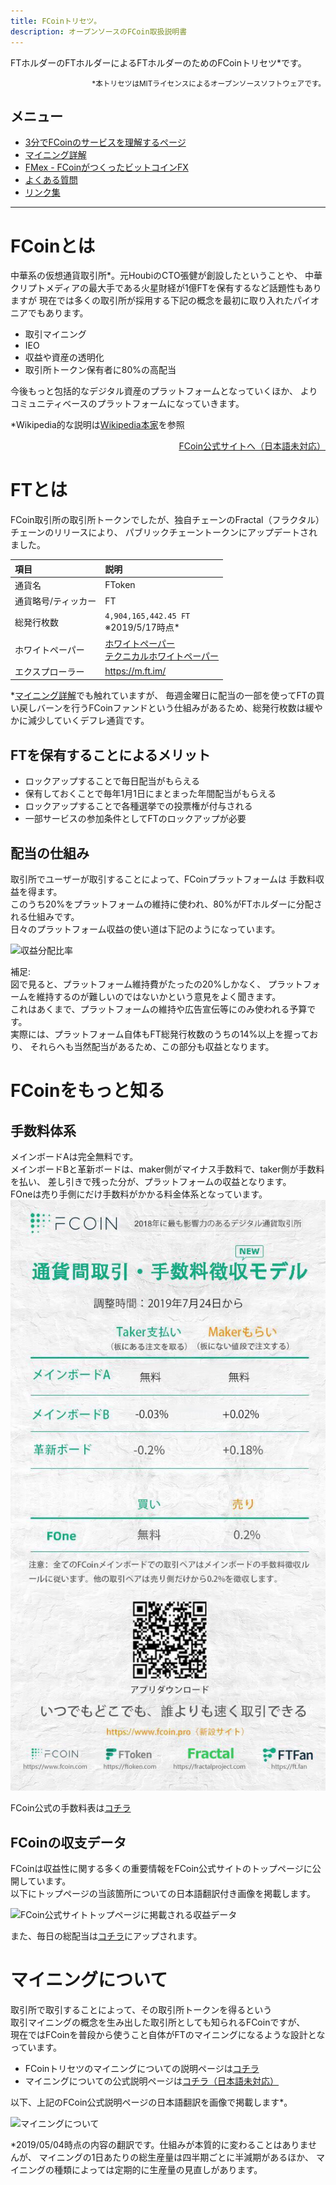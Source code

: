 ```yaml
---
title: FCoinトリセツ。
description: オープンソースのFCoin取扱説明書
---
```


FTホルダーのFTホルダーによるFTホルダーのためのFCoinトリセツ*です。  
<div style="text-align: right;">
    <small>*本トリセツはMITライセンスによるオープンソースソフトウェアです。</small>
</div> 

## メニュー

- [3分でFCoinのサービスを理解するページ](./3minutes-fcoin.html)
- [マイニング詳解](./about-mining.html)
- [FMex - FCoinがつくったビットコインFX](./fmex.html)
- [よくある質問](./faq.html)
- [リンク集](./link.html)

---

# FCoinとは

中華系の仮想通貨取引所*。元HoubiのCTO張健が創設したということや、
中華クリプトメディアの最大手である火星財経が1億FTを保有するなど話題性もありますが
現在では多くの取引所が採用する下記の概念を最初に取り入れたパイオニアでもあります。

- 取引マイニング
- IEO
- 収益や資産の透明化
- 取引所トークン保有者に80%の高配当

今後もっと包括的なデジタル資産のプラットフォームとなっていくほか、
よりコミュニティベースのプラットフォームになっていきます。

*Wikipedia的な説明は[Wikipedia本家](https://ja.wikipedia.org/wiki/FCoin)を参照

<div style="text-align: right;">
    <a href="https://www.fcoin.com" target="_brank">FCoin公式サイトへ（日本語未対応）</a>  
</div>  

# FTとは

FCoin取引所の取引所トークンでしたが、独自チェーンのFractal（フラクタル）チェーンのリリースにより、
パブリックチェーントークンにアップデートされました。

| 項目         | 説明          |
|:-------------|:------------------|
| 通貨名          | FToken |
| 通貨略号/ティッカー | FT   |
| 総発行枚数           | `4,904,165,442.45 FT` <br>※2019/5/17時点*      |
| ホワイトペーパー           | <a href="https://fractalproject.com/assets/pdf/fractal-whitepaper-en.pdf" target="_brank">ホワイトペーパー</a><br><a href="https://fractalproject.com/assets/pdf/fractal-technical-whitepaper-en.pdf" target="_brank">テクニカルホワイトペーパー</a> |
| エクスプローラー | <a href="https://m.ft.im/" target="_brank">https://m.ft.im/</a> |

*[マイニング詳解](./about-mining.html#マイニングで配られるftはどこから来るのか)でも触れていますが、
毎週金曜日に配当の一部を使ってFTの買い戻しバーンを行うFCoinファンドという仕組みがあるため、総発行枚数は緩やかに減少していくデフレ通貨です。

## FTを保有することによるメリット

- ロックアップすることで毎日配当がもらえる
- 保有しておくことで毎年1月1日にまとまった年間配当がもらえる
- ロックアップすることで各種選挙での投票権が付与される
- 一部サービスの参加条件としてFTのロックアップが必要

## 配当の仕組み

取引所でユーザーが取引することによって、FCoinプラットフォームは
手数料収益を得ます。  
このうち20%をプラットフォームの維持に使われ、80%がFTホルダーに分配される仕組みです。  
日々のプラットフォーム収益の使い道は下記のようになっています。

![収益分配比率](./images/revenue-share-ratio.png)

補足:  
図で見ると、プラットフォーム維持費がたったの20%しかなく、
プラットフォームを維持するのが難しいのではないかという意見をよく聞きます。  
これはあくまで、プラットフォームの維持や広告宣伝等にのみ使われる予算です。  
実際には、プラットフォーム自体もFT総発行枚数のうちの14%以上を握っており、
それらへも当然配当があるため、この部分も収益となります。  


# FCoinをもっと知る

## 手数料体系

メインボードAは完全無料です。  
メインボードBと革新ボードは、maker側がマイナス手数料で、taker側が手数料を払い、
差し引きで残った分が、プラットフォームの収益となります。  
FOneは売り手側にだけ手数料がかかる料金体系となっています。
![FCoinの取引手数料体系](./images/trading-fees.jpg)
  
FCoin公式の手数料表は[コチラ](https://fcoin.zendesk.com/hc/en-us/articles/360003715514)

## FCoinの収支データ
FCoinは収益性に関する多くの重要情報をFCoin公式サイトのトップページに公開しています。    
以下にトップページの当該箇所についての日本語翻訳付き画像を掲載します。

![FCoin公式サイトトップページに掲載される収益データ](images/fcoin-top-page-details.png)

また、毎日の総配当は<a href="https://fcoin.zendesk.com/hc/en-us/sections/360001156334-Income-distribution-details" target="_brank">コチラ</a>にアップされます。  

# マイニングについて

取引所で取引することによって、その取引所トークンを得るという  
取引マイニングの概念を生み出した取引所としても知られるFCoinですが、  
現在ではFCoinを普段から使うこと自体がFTのマイニングになるような設計となっています。

- FCoinトリセツのマイニングについての説明ページは[コチラ](./about-mining.html)
- マイニングについての公式説明ページは[コチラ（日本語未対応）](https://www.fcoin.com/mining) 

以下、上記のFCoin公式説明ページの日本語翻訳を画像で掲載します*。  

![マイニングについて](./images/about-mining.png)

*2019/05/04時点の内容の翻訳です。仕組みが本質的に変わることはありませんが、
マイニングの1日あたりの総生産量は四半期ごとに半減期があるほか、
マイニングの種類によっては定期的に生産量の見直しがあります。
